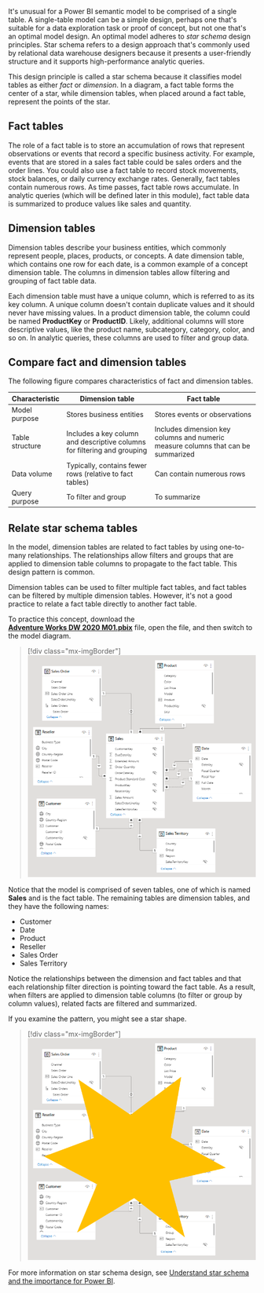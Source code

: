 It's unusual for a Power BI semantic model to be comprised of a single table. A single-table model can be a simple design, perhaps one that's suitable for a data exploration task or proof of concept, but not one that's an optimal model design. An optimal model adheres to *star schema* design principles. Star schema refers to a design approach that's commonly used by relational data warehouse designers because it presents a user-friendly structure and it supports high-performance analytic queries.

This design principle is called a star schema because it classifies model tables as either *fact* or *dimension*. In a diagram, a fact table forms the center of a star, while dimension tables, when placed around a fact table, represent the points of the star.

## Fact tables

The role of a fact table is to store an accumulation of rows that represent observations or events that record a specific business activity. For example, events that are stored in a sales fact table could be sales orders and the order lines. You could also use a fact table to record stock movements, stock balances, or daily currency exchange rates. Generally, fact tables contain numerous rows. As time passes, fact table rows accumulate. In analytic queries (which will be defined later in this module), fact table data is summarized to produce values like sales and quantity.

## Dimension tables

Dimension tables describe your business entities, which commonly represent people, places, products, or concepts. A date dimension table, which contains one row for each date, is a common example of a concept dimension table. The columns in dimension tables allow filtering and grouping of fact table data.

Each dimension table must have a unique column, which is referred to as its key column. A unique column doesn't contain duplicate values and it should never have missing values. In a product dimension table, the column could be named **ProductKey** or **ProductID**. Likely, additional columns will store descriptive values, like the product name, subcategory, category, color, and so on. In analytic queries, these columns are used to filter and group data.

## Compare fact and dimension tables

The following figure compares characteristics of fact and dimension tables.

| Characteristic | Dimension table | Fact table |
|---|---|---|
| Model purpose | Stores business entities | Stores events or observations |
| Table structure | Includes a key column and descriptive columns for filtering and grouping | Includes dimension key columns and numeric measure columns that can be summarized |
| Data volume | Typically, contains fewer rows (relative to fact tables) | Can contain numerous rows |
| Query purpose | To filter and group | To summarize |

## Relate star schema tables

In the model, dimension tables are related to fact tables by using one-to-many relationships. The relationships allow filters and groups that are applied to dimension table columns to propagate to the fact table. This design pattern is common.

Dimension tables can be used to filter multiple fact tables, and fact tables can be filtered by multiple dimension tables. However, it's not a good practice to relate a fact table directly to another fact table.

To practice this concept, download the [**Adventure Works DW 2020 M01.pbix**](https://github.com/MicrosoftDocs/mslearn-dax-power-bi/raw/main/activities/Adventure%20Works%20DW%202020%20M01.pbix) file, open the file, and then switch to the model diagram.

> [!div class="mx-imgBorder"]
> [![An image shows seven model tables. The Sales table is located at the center of the diagram. The other six tables are placed about the Sales table.](../media/dax-star-schema-1-ss.png)](../media/dax-star-schema-1-ss.png#lightbox)

Notice that the model is comprised of seven tables, one of which is named **Sales** and is the fact table. The remaining tables are dimension tables, and they have the following names:

- Customer
- Date
- Product
- Reseller
- Sales Order
- Sales Territory

Notice the relationships between the dimension and fact tables and that each relationship filter direction is pointing toward the fact table. As a result, when filters are applied to dimension table columns (to filter or group by column values), related facts are filtered and summarized.

If you examine the pattern, you might see a star shape.

> [!div class="mx-imgBorder"]
> [![An image shows a star superimposed over the seven model tables. The star assists understanding the star schema design.](../media/dax-star-schema-2-ssm.png)](../media/dax-star-schema-2-ssm.png#lightbox)

For more information on star schema design, see [Understand star schema and the importance for Power BI](/power-bi/guidance/star-schema/?azure-portal=true).
